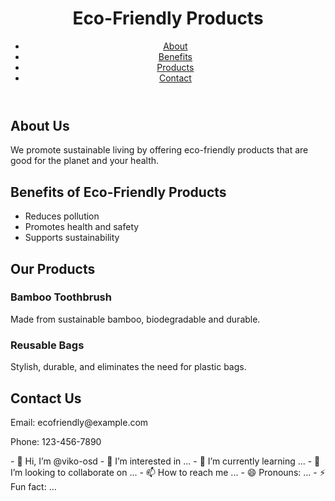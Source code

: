 <!DOCTYPE html>
<html lang="en">
<head>
    <meta charset="UTF-8">
    <meta name="viewport" content="width=device-width, initial-scale=1.0">
    <title>Eco-Friendly Products</title>
    <link rel="stylesheet" href="styles.css">
</head>
<body>
    <header>
        <h1>Eco-Friendly Products</h1>
        <nav>
            <ul>
                <li><a href="#about">About</a></li>
                <li><a href="#benefits">Benefits</a></li>
                <li><a href="#products">Products</a></li>
                <li><a href="#contact">Contact</a></li>
            </ul>
        </nav>
    </header>
    <section id="about">
        <h2>About Us</h2>
        <p>We promote sustainable living by offering eco-friendly products that are good for the planet and your health.</p>
    </section>
    <section id="benefits">
        <h2>Benefits of Eco-Friendly Products</h2>
        <ul>
            <li>Reduces pollution</li>
            <li>Promotes health and safety</li>
            <li>Supports sustainability</li>
        </ul>
    </section>
    <section id="products">
        <h2>Our Products</h2>
        <div class="product">
            <h3>Bamboo Toothbrush</h3>
            <p>Made from sustainable bamboo, biodegradable and durable.</p>
        </div>
        <div class="product">
            <h3>Reusable Bags</h3>
            <p>Stylish, durable, and eliminates the need for plastic bags.</p>
        </div>
    </section>
    <footer id="contact">
        <h2>Contact Us</h2>
        <p>Email: ecofriendly@example.com</p>
        <p>Phone: 123-456-7890</p>
    </footer>
    <script src="script.js"></script>
</body>
</html>
  - 👋 Hi, I’m @viko-osd
- 👀 I’m interested in ...
- 🌱 I’m currently learning ...
- 💞️ I’m looking to collaborate on ...
- 📫 How to reach me ...
- 😄 Pronouns: ...
- ⚡ Fun fact: ...

<!---
viko-osd/viko-osd is a ✨ special ✨ repository because its `README.md` (this file) appears on your GitHub profile.
You can click the Preview link to take a look at your changes.
--->
